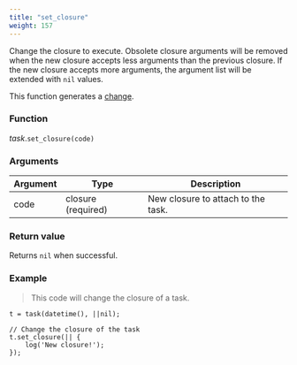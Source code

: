 ```yaml
---
title: "set_closure"
weight: 157
---
```


Change the closure to execute. Obsolete closure arguments will be removed when the new closure accepts less arguments than the previous closure.
If the new closure accepts more arguments, the argument list will be extended with `nil` values.

This function generates a [change](../../../overview/changes).

### Function

*task*.`set_closure(code)`

### Arguments

Argument | Type | Description
-------- | ---- | -----------
code | closure (required) | New closure to attach to the task.

### Return value

Returns `nil` when successful.

### Example

> This code will change the closure of a task.

```thingsdb,should_pass
t = task(datetime(), ||nil);

// Change the closure of the task
t.set_closure(|| {
    log('New closure!');
});
```